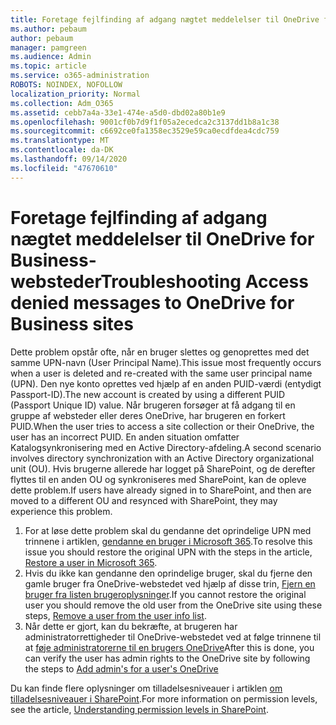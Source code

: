 ```yaml
---
title: Foretage fejlfinding af adgang nægtet meddelelser til OneDrive for Business-websteder
ms.author: pebaum
author: pebaum
manager: pamgreen
ms.audience: Admin
ms.topic: article
ms.service: o365-administration
ROBOTS: NOINDEX, NOFOLLOW
localization_priority: Normal
ms.collection: Adm_O365
ms.assetid: cebb7a4a-33e1-474e-a5d0-dbd02a80b1e9
ms.openlocfilehash: 9001cf0b7d9f1f05a2ecedca2c3137dd1b8a1c38
ms.sourcegitcommit: c6692ce0fa1358ec3529e59ca0ecdfdea4cdc759
ms.translationtype: MT
ms.contentlocale: da-DK
ms.lasthandoff: 09/14/2020
ms.locfileid: "47670610"
---
```

# <a name="troubleshooting-access-denied-messages-to-onedrive-for-business-sites"></a><span data-ttu-id="30847-102">Foretage fejlfinding af adgang nægtet meddelelser til OneDrive for Business-websteder</span><span class="sxs-lookup"><span data-stu-id="30847-102">Troubleshooting Access denied messages to OneDrive for Business sites</span></span>

<span data-ttu-id="30847-103">Dette problem opstår ofte, når en bruger slettes og genoprettes med det samme UPN-navn (User Principal Name).</span><span class="sxs-lookup"><span data-stu-id="30847-103">This issue most frequently occurs when a user is deleted and re-created with the same user principal name (UPN).</span></span> <span data-ttu-id="30847-104">Den nye konto oprettes ved hjælp af en anden PUID-værdi (entydigt Passport-ID).</span><span class="sxs-lookup"><span data-stu-id="30847-104">The new account is created by using a different PUID (Passport Unique ID) value.</span></span> <span data-ttu-id="30847-105">Når brugeren forsøger at få adgang til en gruppe af websteder eller deres OneDrive, har brugeren en forkert PUID.</span><span class="sxs-lookup"><span data-stu-id="30847-105">When the user tries to access a site collection or their OneDrive, the user has an incorrect PUID.</span></span> <span data-ttu-id="30847-106">En anden situation omfatter Katalogsynkronisering med en Active Directory-afdeling.</span><span class="sxs-lookup"><span data-stu-id="30847-106">A second scenario involves directory synchronization with an Active Directory organizational unit (OU).</span></span> <span data-ttu-id="30847-107">Hvis brugerne allerede har logget på SharePoint, og de derefter flyttes til en anden OU og synkroniseres med SharePoint, kan de opleve dette problem.</span><span class="sxs-lookup"><span data-stu-id="30847-107">If users have already signed in to SharePoint, and then are moved to a different OU and resynced with SharePoint, they may experience this problem.</span></span>

1. <span data-ttu-id="30847-108">For at løse dette problem skal du gendanne det oprindelige UPN med trinnene i artiklen, [gendanne en bruger i Microsoft 365](https://docs.microsoft.com/microsoft-365/admin/add-users/restore-user).</span><span class="sxs-lookup"><span data-stu-id="30847-108">To resolve this issue you should restore the original UPN with the steps in the article, [Restore a user in Microsoft 365](https://docs.microsoft.com/microsoft-365/admin/add-users/restore-user).</span></span>
2. <span data-ttu-id="30847-109">Hvis du ikke kan gendanne den oprindelige bruger, skal du fjerne den gamle bruger fra OneDrive-webstedet ved hjælp af disse trin, [Fjern en bruger fra listen brugeroplysninger]().</span><span class="sxs-lookup"><span data-stu-id="30847-109">If you cannot restore the original user you should remove the old user from the OneDrive site using these steps, [Remove a user from the user info list]().</span></span> 
3. <span data-ttu-id="30847-110">Når dette er gjort, kan du bekræfte, at brugeren har administratorrettigheder til OneDrive-webstedet ved at følge trinnene til at [føje administratorerne til en brugers OneDrive](https://docs.microsoft.com/sharepoint/manage-user-profiles)</span><span class="sxs-lookup"><span data-stu-id="30847-110">After this is done, you can verify the user has admin rights to the OneDrive site by following the steps to [Add admin's for a user's OneDrive](https://docs.microsoft.com/sharepoint/manage-user-profiles)</span></span>

<span data-ttu-id="30847-111">Du kan finde flere oplysninger om tilladelsesniveauer i artiklen [om tilladelsesniveauer i SharePoint](https://docs.microsoft.com/sharepoint/understanding-permission-levels).</span><span class="sxs-lookup"><span data-stu-id="30847-111">For more information on permission levels, see the article, [Understanding permission levels in SharePoint](https://docs.microsoft.com/sharepoint/understanding-permission-levels).</span></span>
